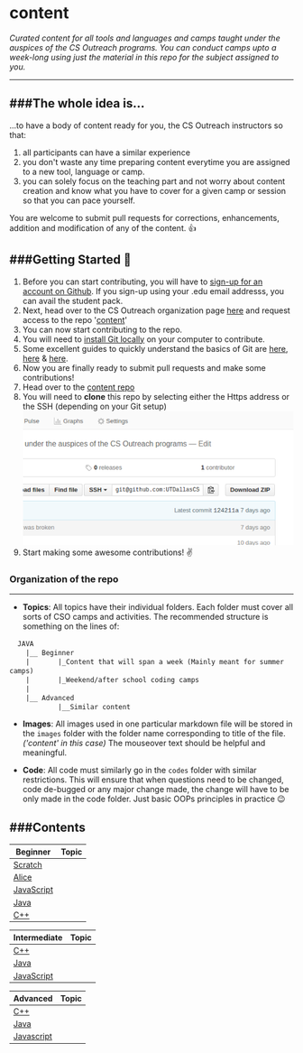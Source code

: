 # content
_Curated content for all tools and languages and camps taught under the auspices of the CS Outreach programs. You can conduct camps upto a week-long using just the material in this repo for the subject assigned to you._

<hr>

###The whole idea is...
----
...to have a body of content ready for you, the CS Outreach instructors so that:
1. all participants can have a similar experience
2. you don't waste any time preparing content everytime you are assigned to a new tool, language or camp.
3. you can solely focus on the teaching part and not worry about content creation and know what you have to cover for a given camp or session so that you can pace yourself.

You are welcome to submit pull requests for corrections, enhancements, addition and modification of any of the content. :+1:

###Getting Started :pray:
---
1. Before you can start contributing, you will have to [sign-up for an account on Github](https://github.com/join?source=header-home). If you sign-up using your .edu email addresss, you can avail the student pack.
2. Next, head over to the CS Outreach organization page [here](https://github.com/utdallascso/) and request access to the repo '[content](github.com/utdallascso/content)'
3. You can now start contributing to the repo.
4. You will need to [install Git locally](https://confluence.atlassian.com/bitbucket/set-up-git-744723531.html) on your computer to contribute.
5. Some excellent guides to quickly understand the basics of Git are [here](http://readwrite.com/2013/09/30/understanding-github-a-journey-for-beginners-part-1), [here](https://www.atlassian.com/git/tutorials/setting-up-a-repository) & [here](https://www.atlassian.com/git/tutorials/comparing-workflows/centralized-workflow).
6. Now you are finally ready to submit pull requests and make some contributions!
7. Head over to the [content repo](github.com/utdallascso/content)
8. You will need to __clone__ this repo by selecting either the Https address or the SSH (depending on your Git setup) ![Where to find this 'clone' address?](/images/content/gitclone.png)
9. Start making some awesome contributions! :v:

### Organization of the repo
---
* __Topics__: All topics have their individual folders. Each folder must cover all sorts of CSO camps and activities. The recommended structure is something on the lines of: 
```
  JAVA
    |__ Beginner 
    |       |_Content that will span a week (Mainly meant for summer camps)  
    |       |_Weekend/after school coding camps
    | 
    |__ Advanced
            |__Similar content
```

* __Images__: All images used in one particular markdown file will be stored in the `images` folder with the folder name corresponding to title of the file. _('content' in this case)_ The mouseover text should be helpful and meaningful.

* __Code__: All code must similarly go in the `codes` folder with similar restrictions. This will ensure that when questions need to be changed, code de-bugged or any major change made, the change will have to be only made in the code folder. Just basic OOPs principles in practice :wink: 

###Contents
---
 Beginner | Topic
----- | -----
 | [Scratch](https://github.com/UTDallasCSO/content/tree/master/scratch)
 | [Alice](https://github.com/UTDallasCSO/content/tree/master/alice)
 | [JavaScript]()
 | [Java]()
 | [C++]()
 
 Intermediate | Topic 
 ----- | -----
 | [C++]()
 | [Java]()
 | [JavaScript]()

Advanced | Topic
 ----- | -----
 | [C++]()
 | [Java]()
 | [Javascript]()
